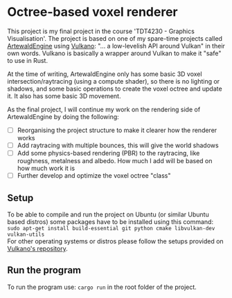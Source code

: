 # Octree-based voxel renderer
This project is my final project in the course 'TDT4230 - Graphics Visualisation'. The project is based on one of my spare-time projects called [ArtewaldEngine](https://github.com/Artewald/ArtewaldEngine) using [Vulkano](https://github.com/vulkano-rs/vulkano): "... a low-levelish API around Vulkan" in their own words. Vulkano is basically a wrapper around Vulkan to make it "safe" to use in Rust.

At the time of writing, ArtewaldEngine only has some basic 3D voxel intersection/raytracing (using a compute shader), so there is no lighting or shadows, and some basic operations to create the voxel octree and update it. It also has some basic 3D movement.

As the final project, I will continue my work on the rendering side of ArtewaldEngine by doing the following:
- [ ] Reorganising the project structure to make it clearer how the renderer works
- [ ] Add raytracing with multiple bounces, this will give the world shadows
- [ ] Add some physics-based rendering (PBR) to the raytracing, like roughness, metalness and albedo. How much I add will be based on how much work it is
- [ ] Further develop and optimize the voxel octree "class"

## Setup
To be able to compile and run the project on Ubuntu (or similar Ubuntu based distros) some packages have to be installed using this command: <br>
```sudo apt-get install build-essential git python cmake libvulkan-dev vulkan-utils``` <br>
For other operating systems or distros please follow the setups provided on [Vulkano's repository](https://github.com/vulkano-rs/vulkano#setup-and-troubleshooting).

## Run the program
To run the program use: ```cargo run``` in the root folder of the project.
